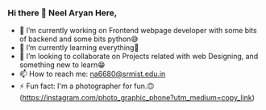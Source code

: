 ### Hi there 👋 Neel Aryan Here,


- 🔭 I’m currently working on Frontend webpage developer with some bits of backend and some bits python😅
- 🌱 I’m currently learning everything🤣
- 👯 I’m looking to collaborate on Projects related with web Designing, and something new to learn😁
- 📫 How to reach me: na6680@srmist.edu.in
- ⚡ Fun fact: I'm a photographer for fun.🙃(https://instagram.com/photo_graphic_phone?utm_medium=copy_link)
